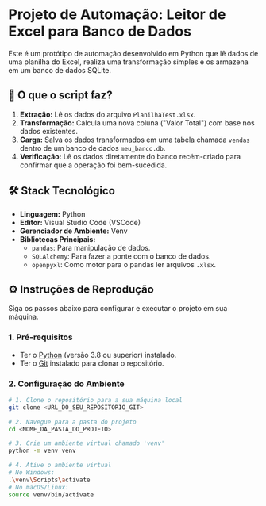 # Projeto de Automação: Leitor de Excel para Banco de Dados

Este é um protótipo de automação desenvolvido em Python que lê dados de uma planilha do Excel, realiza uma transformação simples e os armazena em um banco de dados SQLite.

## 🚀 O que o script faz?

1.  **Extração:** Lê os dados do arquivo `PlanilhaTest.xlsx`.
2.  **Transformação:** Calcula uma nova coluna ("Valor Total") com base nos dados existentes.
3.  **Carga:** Salva os dados transformados em uma tabela chamada `vendas` dentro de um banco de dados `meu_banco.db`.
4.  **Verificação:** Lê os dados diretamente do banco recém-criado para confirmar que a operação foi bem-sucedida.

## 🛠️ Stack Tecnológico

* **Linguagem:** Python
* **Editor:** Visual Studio Code (VSCode)
* **Gerenciador de Ambiente:** Venv
* **Bibliotecas Principais:**
    * `pandas`: Para manipulação de dados.
    * `SQLAlchemy`: Para fazer a ponte com o banco de dados.
    * `openpyxl`: Como motor para o pandas ler arquivos `.xlsx`.

## ⚙️ Instruções de Reprodução

Siga os passos abaixo para configurar e executar o projeto em sua máquina.

### 1. Pré-requisitos

* Ter o [Python](https://www.python.org/downloads/) (versão 3.8 ou superior) instalado.
* Ter o [Git](https://git-scm.com/downloads) instalado para clonar o repositório.

### 2. Configuração do Ambiente

```bash
# 1. Clone o repositório para a sua máquina local
git clone <URL_DO_SEU_REPOSITORIO_GIT>

# 2. Navegue para a pasta do projeto
cd <NOME_DA_PASTA_DO_PROJETO>

# 3. Crie um ambiente virtual chamado 'venv'
python -m venv venv

# 4. Ative o ambiente virtual
# No Windows:
.\venv\Scripts\activate
# No macOS/Linux:
source venv/bin/activate
